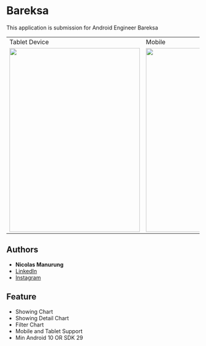 # Bareksa

This application is submission for Android Engineer Bareksa

<table>
  <tr>
    <td>Tablet Device</td>
    <td>Mobile</td>
  </tr>
  <tr>
    <td><img src="https://github.com/nick2905/Bareksa/blob/main/assets/tablet.PNG" width=340 height=480></td>
    <td><img src="https://github.com/nick2905/Bareksa/blob/main/assets/android.jpg" width=270 height=480></td>
  </tr>
 </table>

## Authors

* **Nicolas Manurung**
* [LinkedIn](https://www.linkedin.com/in/nicolasmanurung/)
* [Instagram](https://www.instagram.com/nicolasmanurung/)


## Feature

* Showing Chart
* Showing Detail Chart
* Filter Chart
* Mobile and Tablet Support
* Min Android 10 OR SDK 29
